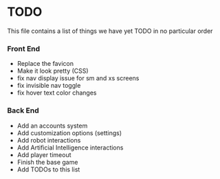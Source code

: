 # TODO

This file contains a list of things we have yet TODO in no particular order

### Front End

* Replace the favicon
* Make it look pretty (CSS)
* fix nav display issue for sm and xs screens
* fix invisible nav toggle
* fix hover text color changes

### Back End

* Add an accounts system
* Add customization options (settings)
* Add robot interactions
* Add Artificial Intelligence interactions
* Add player timeout
* Finish the base game
* Add TODOs to this list